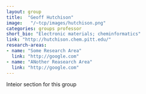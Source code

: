 ```yaml
---
layout: group
title:  "Geoff Hutchison"
image:   "/~tcp/images/hutchison.png"
categories: groups professor
short_bio: "Electronic materials; cheminformatics"
link: "http://hutchison.chem.pitt.edu/"
research-areas: 
- name: "Some Research Area"
  link: "http://google.com"
- name: "ANother Reasearch Area"
  link: "http://google.com"	
---
```

Inteior section for this group 